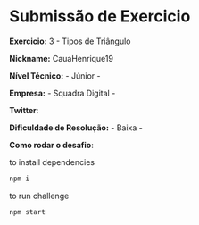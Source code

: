 # Submissão de Exercicio

**Exercicio:** 3 - Tipos de Triângulo

**Nickname:** CauaHenrique19

**Nível Técnico:** - Júnior -

**Empresa:** - Squadra Digital -

**Twitter**:

**Dificuldade de Resolução:** - Baixa -

**Como rodar o desafio**:

to install dependencies

```bash
npm i
```

to run challenge

```bash
npm start
```
